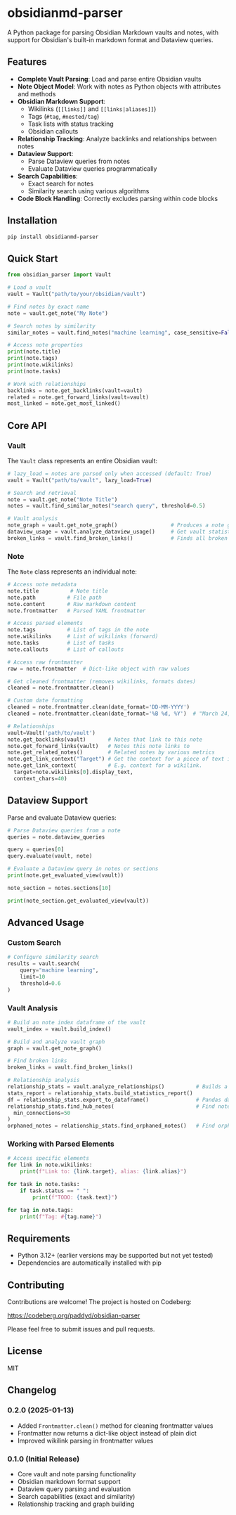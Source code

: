 # obsidianmd-parser

A Python package for parsing Obsidian Markdown vaults and notes, with support for Obsidian's built-in markdown format and Dataview queries.

## Features

- **Complete Vault Parsing**: Load and parse entire Obsidian vaults
- **Note Object Model**: Work with notes as Python objects with attributes and methods
- **Obsidian Markdown Support**: 
  - Wikilinks (`[[links]]` and `[[links|aliases]]`)
  - Tags (`#tag`, `#nested/tag`)
  - Task lists with status tracking
  - Obsidian callouts
- **Relationship Tracking**: Analyze backlinks and relationships between notes
- **Dataview Support**: 
  - Parse Dataview queries from notes
  - Evaluate Dataview queries programmatically
- **Search Capabilities**:
  - Exact search for notes
  - Similarity search using various algorithms
- **Code Block Handling**: Correctly excludes parsing within code blocks

## Installation

```bash
pip install obsidianmd-parser
```

## Quick Start

```python
from obsidian_parser import Vault

# Load a vault
vault = Vault("path/to/your/obsidian/vault")

# Find notes by exact name
note = vault.get_note("My Note")

# Search notes by similarity
similar_notes = vault.find_notes("machine learning", case_sensitive=False)

# Access note properties
print(note.title)
print(note.tags)
print(note.wikilinks)
print(note.tasks)

# Work with relationships
backlinks = note.get_backlinks(vault=vault)
related = note.get_forward_links(vault=vault)
most_linked = note.get_most_linked()
```

## Core API

### Vault

The `Vault` class represents an entire Obsidian vault:

```python
# lazy_load = notes are parsed only when accessed (default: True)
vault = Vault("path/to/vault", lazy_load=True)

# Search and retrieval
note = vault.get_note("Note Title")
notes = vault.find_similar_notes("search query", threshold=0.5)

# Vault analysis
note_graph = vault.get_note_graph()                 # Produces a note graph tuple object
dataview_usage = vault.analyze_dataview_usage()     # Get vault statistics for dataview queries
broken_links = vault.find_broken_links()            # Finds all broken links in the vault
```

### Note

The `Note` class represents an individual note:

```python
# Access note metadata
note.title          # Note title
note.path          # File path
note.content       # Raw markdown content
note.frontmatter   # Parsed YAML frontmatter

# Access parsed elements
note.tags          # List of tags in the note
note.wikilinks     # List of wikilinks (forward)
note.tasks         # List of tasks
note.callouts      # List of callouts

# Access raw frontmatter
raw = note.frontmatter  # Dict-like object with raw values

# Get cleaned frontmatter (removes wikilinks, formats dates)
cleaned = note.frontmatter.clean()

# Custom date formatting
cleaned = note.frontmatter.clean(date_format='DD-MM-YYYY')
cleaned = note.frontmatter.clean(date_format='%B %d, %Y')  # "March 24, 2025"

# Relationships
vault=Vault('path/to/vault')
note.get_backlinks(vault)       # Notes that link to this note
note.get_forward_links(vault)   # Notes this note links to
note.get_related_notes()        # Related notes by various metrics
note.get_link_context("Target") # Get the context for a piece of text in your note 
note.get_link_context(          # E.g. context for a wikilink.
  target=note.wikilinks[0].display_text, 
  context_chars=40)
```

## Dataview Support

Parse and evaluate Dataview queries:

```python
# Parse Dataview queries from a note
queries = note.dataview_queries

query = queries[0]
query.evaluate(vault, note)

# Evaluate a Dataview query in notes or sections
print(note.get_evaluated_view(vault))

note_section = notes.sections[10]

print(note_section.get_evaluated_view(vault))
```

## Advanced Usage

### Custom Search

```python
# Configure similarity search
results = vault.search(
    query="machine learning",
    limit=10
    threshold=0.6
)
```

### Vault Analysis

```python
# Build an note index dataframe of the vault
vault_index = vault.build_index()

# Build and analyze vault graph
graph = vault.get_note_graph()

# Find broken links
broken_links = vault.find_broken_links()

# Relationship analysis
relationship_stats = vault.analyze_relationships()          # Builds a Relationship Analyzer object
stats_report = relationship_stats.build_statistics_report()
df = relationship_stats.export_to_dataframe()               # Pandas dataframe object
relationship_stats.find_hub_notes(                          # Find notes with lots of connections (default = 10)
  min_connections=50
) 
orphaned_notes = relationship_stats.find_orphaned_notes()   # Find orphaned notes (no backlinks)
```

### Working with Parsed Elements

```python
# Access specific elements
for link in note.wikilinks:
    print(f"Link to: {link.target}, alias: {link.alias}")

for task in note.tasks:
    if task.status == " ":
        print(f"TODO: {task.text}")

for tag in note.tags:
    print(f"Tag: #{tag.name}")
```

## Requirements

- Python 3.12+ (earlier versions may be supported but not yet tested)
- Dependencies are automatically installed with pip

## Contributing

Contributions are welcome! The project is hosted on Codeberg:

https://codeberg.org/paddyd/obsidian-parser

Please feel free to submit issues and pull requests.

## License

MIT

## Changelog

### 0.2.0 (2025-01-13)
- Added `Frontmatter.clean()` method for cleaning frontmatter values
- Frontmatter now returns a dict-like object instead of plain dict
- Improved wikilink parsing in frontmatter values

### 0.1.0 (Initial Release)
- Core vault and note parsing functionality
- Obsidian markdown format support
- Dataview query parsing and evaluation
- Search capabilities (exact and similarity)
- Relationship tracking and graph building
